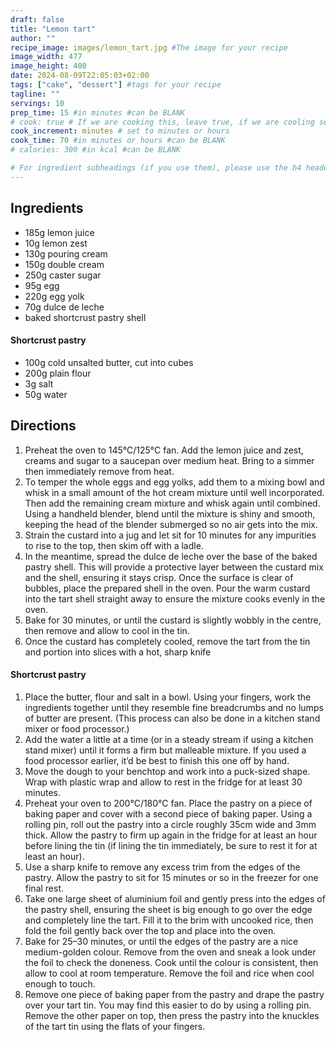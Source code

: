 ```yaml
---
draft: false
title: "Lemon tart"
author: ""
recipe_image: images/lemon_tart.jpg #The image for your recipe
image_width: 477
image_height: 400
date: 2024-08-09T22:05:03+02:00
tags: ["cake", "dessert"] #tags for your recipe
tagline: ""
servings: 10
prep_time: 15 #in minutes #can be BLANK
# cook: true # If we are cooking this, leave true, if we are cooling set to false
cook_increment: minutes # set to minutes or hours
cook_time: 70 #in minutes or hours #can be BLANK
# calories: 300 #in kcal #can be BLANK

# For ingredient subheadings (if you use them), please use the h4 header.  For print view I have those elements targeted
---
```



## Ingredients

- 185g lemon juice
- 10g lemon zest
- 130g pouring cream
- 150g double cream
- 250g caster sugar
- 95g egg
- 220g egg yolk
- 70g dulce de leche
- baked shortcrust pastry shell

#### Shortcrust pastry
- 100g cold unsalted butter, cut into cubes
- 200g plain flour
- 3g salt
- 50g water

## Directions

1. Preheat the oven to 145°C/125°C fan. Add the lemon juice and zest, creams and sugar to a saucepan over medium heat. Bring to a simmer then immediately remove from heat.
2. To temper the whole eggs and egg yolks, add them to a mixing bowl and whisk in a small amount of the hot cream mixture until well incorporated. Then add the remaining cream mixture and whisk again until combined. Using a handheld blender, blend until the mixture is shiny and smooth, keeping the head of the blender submerged so no air gets into the mix.
3. Strain the custard into a jug and let sit for 10 minutes for any impurities to rise to the top, then skim off with a ladle.
4. In the meantime, spread the dulce de leche over the base of the baked pastry shell. This will provide a protective layer between the custard mix and the shell, ensuring it stays crisp. Once the surface is clear of bubbles, place the prepared shell in the oven. Pour the warm custard into the tart shell straight away to ensure the mixture cooks evenly in the oven.
5. Bake for 30 minutes, or until the custard is slightly wobbly in the centre, then remove and allow to cool in the tin.
6. Once the custard has completely cooled, remove the tart from the tin and portion into slices with a hot, sharp knife 

#### Shortcrust pastry
1. Place the butter, flour and salt in a bowl. Using your fingers, work the ingredients together until they resemble fine breadcrumbs and no lumps of butter are present. (This process can also be done in a kitchen stand mixer or food processor.)
2. Add the water a little at a time (or in a steady stream if using a kitchen stand mixer) until it forms a firm but malleable mixture. If you used a food processor earlier, it’d be best to finish this one off by hand.
3. Move the dough to your benchtop and work into a puck-sized shape. Wrap with plastic wrap and allow to rest in the fridge for at least 30 minutes.
4. Preheat your oven to 200°C/180°C fan. Place the pastry on a piece of baking paper and cover with a second piece of baking paper. Using a rolling pin, roll out the pastry into a circle roughly 35cm wide and 3mm thick. Allow the pastry to firm up again in the fridge for at least an hour before lining the tin (if lining the tin immediately, be sure to rest it for at least an hour).
5. Use a sharp knife to remove any excess trim from the edges of the pastry. Allow the pastry to sit for 15 minutes or so in the freezer for one final rest.
6. Take one large sheet of aluminium foil and gently press into the edges of the pastry shell, ensuring the sheet is big enough to go over the edge and completely line the tart. Fill it to the brim with uncooked rice, then fold the foil gently back over the top and place into the oven.
7. Bake for 25–30 minutes, or until the edges of the pastry are a nice medium-golden colour. Remove from the oven and sneak a look under the foil to check the doneness. Cook until the colour is consistent, then allow to cool at room temperature. Remove the foil and rice when cool enough to touch.
8. Remove one piece of baking paper from the pastry and drape the pastry over your tart tin. You may find this easier to do by using a rolling pin. Remove the other paper on top, then press the pastry into the knuckles of the tart tin using the flats of your fingers.